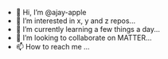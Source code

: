 - 👋 Hi, I’m @ajay-apple
- 👀 I’m interested in x, y and z repos...
- 🌱 I’m currently learning a few things a day...
- 💞️ I’m looking to collaborate on MATTER...
- 📫 How to reach me ...

<!---
ajay-apple/ajay-apple is a ✨ special ✨ repository because its `README.md` (this file) appears on your GitHub profile.
You can click the Preview link to take a look at your changes.
--->
